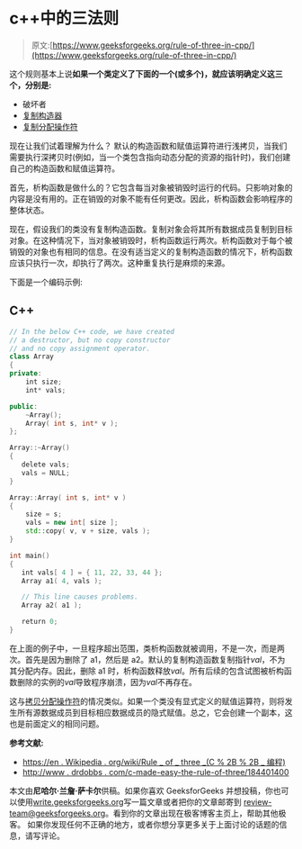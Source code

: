 # c++中的三法则

> 原文:[https://www.geeksforgeeks.org/rule-of-three-in-cpp/](https://www.geeksforgeeks.org/rule-of-three-in-cpp/)

这个规则基本上说**如果一个类定义了下面的一个(或多个)，就应该明确定义这三个，分别是:**

*   破坏者
*   [复制构造器](https://www.geeksforgeeks.org/copy-constructor-in-cpp/)
*   [复制分配操作符](https://en.wikipedia.org/wiki/Assignment_operator_(C%2B%2B))

现在让我们试着理解为什么？
默认的构造函数和赋值运算符进行浅拷贝，当我们需要执行深拷贝时(例如，当一个类包含指向动态分配的资源的指针时)，我们创建自己的构造函数和赋值运算符。

首先，析构函数是做什么的？它包含每当对象被销毁时运行的代码。只影响对象的内容是没有用的。正在销毁的对象不能有任何更改。因此，析构函数会影响程序的整体状态。

现在，假设我们的类没有复制构造函数。复制对象会将其所有数据成员复制到目标对象。在这种情况下，当对象被销毁时，析构函数运行两次。析构函数对于每个被销毁的对象也有相同的信息。在没有适当定义的复制构造函数的情况下，析构函数应该只执行一次，却执行了两次。这种重复执行是麻烦的来源。

下面是一个编码示例:

## C++

```cpp
// In the below C++ code, we have created
// a destructor, but no copy constructor
// and no copy assignment operator.
class Array
{
private:
    int size;
    int* vals; 

public:
    ~Array();
    Array( int s, int* v );
};

Array::~Array()
{
   delete vals;
   vals = NULL;
}

Array::Array( int s, int* v )
{
    size = s;
    vals = new int[ size ];
    std::copy( v, v + size, vals );
}

int main()
{
   int vals[ 4 ] = { 11, 22, 33, 44 };
   Array a1( 4, vals );

   // This line causes problems.
   Array a2( a1 );

   return 0;
}
```

在上面的例子中，一旦程序超出范围，类析构函数就被调用，不是一次，而是两次。首先是因为删除了 a1，然后是 a2。默认的复制构造函数复制指针*val*，不为其分配内存。因此，删除 a1 时，析构函数释放*val*。所有后续的包含试图被析构函数删除的实例的*val*导致程序崩溃，因为*val*不再存在。

这与[拷贝分配操作符](https://en.wikipedia.org/wiki/Assignment_operator_(C%2B%2B))的情况类似。如果一个类没有显式定义的赋值运算符，则将发生所有源数据成员到目标相应数据成员的隐式赋值。总之，它会创建一个副本，这也是前面定义的相同问题。

**参考文献:**

*   [https://en . Wikipedia . org/wiki/Rule _ of _ three _(C % 2B % 2B _ 编程)](https://en.wikipedia.org/wiki/Rule_of_three_(C%2B%2B_programming))
*   [http://www . drdobbs . com/c-made-easy-the-rule-of-three/184401400](http://www.drdobbs.com/c-made-easier-the-rule-of-three/184401400)

本文由**尼哈尔·兰詹·萨卡尔**供稿。如果你喜欢 GeeksforGeeks 并想投稿，你也可以使用[write.geeksforgeeks.org](https://write.geeksforgeeks.org)写一篇文章或者把你的文章邮寄到 review-team@geeksforgeeks.org。看到你的文章出现在极客博客主页上，帮助其他极客。
如果你发现任何不正确的地方，或者你想分享更多关于上面讨论的话题的信息，请写评论。